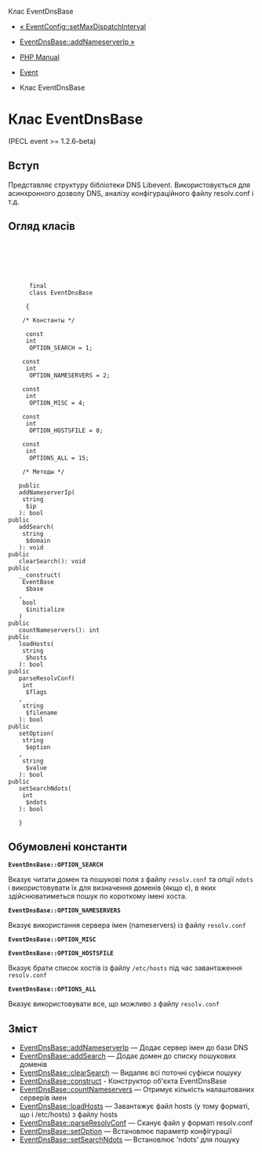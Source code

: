 Клас EventDnsBase

-   [« EventConfig::setMaxDispatchInterval](eventconfig.setmaxdispatchinterval.html)
    
-   [EventDnsBase::addNameserverIp »](eventdnsbase.addnameserverip.html)
    
-   [PHP Manual](index.html)
    
-   [Event](book.event.html)
    
-   Клас EventDnsBase
    

# Клас EventDnsBase

(PECL event >= 1.2.6-beta)

## Вступ

Представляє структуру бібліотеки DNS Libevent. Використовується для асинхронного дозволу DNS, аналізу конфігураційного файлу resolv.conf і т.д.

## Огляд класів

```classsynopsis

     
    
    
    
     
      final
      class EventDnsBase
     
     {
    
    /* Константы */
    
     const
     int
      OPTION_SEARCH = 1;

    const
     int
      OPTION_NAMESERVERS = 2;

    const
     int
      OPTION_MISC = 4;

    const
     int
      OPTION_HOSTSFILE = 8;

    const
     int
      OPTIONS_ALL = 15;

    /* Методы */
    
   public
   addNameserverIp(
    string
     $ip
   ): bool
public
   addSearch(
    string
     $domain
   ): void
public
   clearSearch(): void
public
   __construct(
    EventBase
     $base
   , 
    bool
     $initialize
   )
public
   countNameservers(): int
public
   loadHosts(
    string
     $hosts
   ): bool
public
   parseResolvConf(
    int
     $flags
   , 
    string
     $filename
   ): bool
public
   setOption(
    string
     $option
   , 
    string
     $value
   ): bool
public
   setSearchNdots(
    int
     $ndots
   ): bool

   }
```

## Обумовлені константи

**`EventDnsBase::OPTION_SEARCH`**

Вказує читати домен та пошукові поля з файлу `resolv.conf` та опції `ndots` і використовувати їх для визначення доменів (якщо є), в яких здійснюватиметься пошук по короткому імені хоста.

**`EventDnsBase::OPTION_NAMESERVERS`**

Вказує використання сервера імен (nameservers) із файлу `resolv.conf`

**`EventDnsBase::OPTION_MISC`**

**`EventDnsBase::OPTION_HOSTSFILE`**

Вказує брати список хостів із файлу `/etc/hosts` під час завантаження `resolv.conf`

**`EventDnsBase::OPTIONS_ALL`**

Вказує використовувати все, що можливо з файлу `resolv.conf`

## Зміст

-   [EventDnsBase::addNameserverIp](eventdnsbase.addnameserverip.html) — Додає сервер імен до бази DNS
-   [EventDnsBase::addSearch](eventdnsbase.addsearch.html) — Додає домен до списку пошукових доменів
-   [EventDnsBase::clearSearch](eventdnsbase.clearsearch.html) — Видаляє всі поточні суфікси пошуку
-   [EventDnsBase::construct](eventdnsbase.construct.html) - Конструктор об'єкта EventDnsBase
-   [EventDnsBase::countNameservers](eventdnsbase.countnameservers.html) — Отримує кількість налаштованих серверів імен
-   [EventDnsBase::loadHosts](eventdnsbase.loadhosts.html) — Завантажує файл hosts (у тому форматі, що і /etc/hosts) з файлу hosts
-   [EventDnsBase::parseResolvConf](eventdnsbase.parseresolvconf.html) — Сканує файл у форматі resolv.conf
-   [EventDnsBase::setOption](eventdnsbase.setoption.html) — Встановлює параметр конфігурації
-   [EventDnsBase::setSearchNdots](eventdnsbase.setsearchndots.html) — Встановлює 'ndots' для пошуку